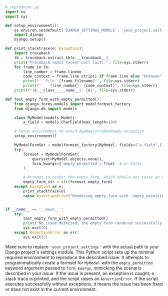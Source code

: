 ```python
# reproducer.py
import os
import sys

def setup_environment():
    os.environ.setdefault('DJANGO_SETTINGS_MODULE', 'your_project.settings')
    import django
    django.setup()

def print_stacktrace(e: Exception):
    import traceback
    tb = traceback.extract_tb(e.__traceback__)
    print("Traceback (most recent call last):", file=sys.stderr)
    for frame in tb:
        line_number = frame.lineno
        code_context = frame.line.strip() if frame.line else "Unknown"
        print(f'  File "{frame.filename}"', file=sys.stderr)
        print(f"    {line_number}: {code_context}", file=sys.stderr)
    print(f"{e.__class__.__name__}: {e}", file=sys.stderr)

def test_empty_form_with_empty_permitted():
    from django.forms.models import modelformset_factory
    from django.db import models

    class MyModel(models.Model):
        a_field = models.CharField(max_length=100)

    # Setup environment to avoid AppRegistryNotReady exception
    setup_environment()

    MyModelFormSet = modelformset_factory(MyModel, fields=('a_field',))
    try:
        formset = MyModelFormSet(
            queryset=MyModel.objects.none(),
            form_kwargs={'empty_permitted': True}  # or False
        )

        # Attempt to render the empty_form, which should not raise an error
        empty_form_str = str(formset.empty_form)
    except Exception as e:
        print_stacktrace(e)
        raise AssertionError("Rendering empty_form with 'empty_permitted' in form_kwargs should not raise an exception.") from e


if __name__ == '__main__':
    try:
        test_empty_form_with_empty_permitted()
        print("No issue detected, the empty_form rendered successfully with 'empty_permitted' in form_kwargs.")
        sys.exit(0)
    except AssertionError as err:
        sys.exit(1)
```

Make sure to replace `'your_project.settings'` with the actual path to your Django project's settings module. This Python script sets up the minimal required environment to reproduce the described issue. It attempts to programmatically create a formset for `MyModel` with the `empty_permitted` keyword argument passed to `form_kwargs`, mimicking the scenario described in your issue. If the issue is present, an exception is caught, a stack trace is printed, and the script raises an `AssertionError`. If the script executes successfully without exceptions, it means the issue has been fixed or does not exist in the current environment.